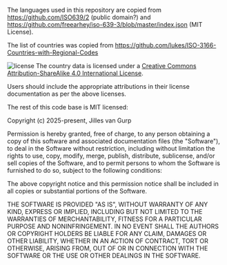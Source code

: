 The languages used in this repository are copied from https://github.com/ISO639/2 (public domain?) and https://github.com/freearhey/iso-639-3/blob/master/index.json (MIT License).

The list of countries was copied from https://github.com/lukes/ISO-3166-Countries-with-Regional-Codes

![license](https://i.creativecommons.org/l/by-sa/4.0/88x31.png)
The country data is licensed under a [Creative Commons Attribution-ShareAlike 4.0 International License](https://creativecommons.org/licenses/by-sa/4.0/).

Users should include the appropriate attributions in their license documentation as per the above licenses.

The rest of this code base is MIT licensed:

Copyright (c) 2025-present, Jilles van Gurp

Permission is hereby granted, free of charge, to any person obtaining
a copy of this software and associated documentation files (the
"Software"), to deal in the Software without restriction, including
without limitation the rights to use, copy, modify, merge, publish,
distribute, sublicense, and/or sell copies of the Software, and to
permit persons to whom the Software is furnished to do so, subject to
the following conditions:

The above copyright notice and this permission notice shall be included
in all copies or substantial portions of the Software.

THE SOFTWARE IS PROVIDED "AS IS", WITHOUT WARRANTY OF ANY KIND,
EXPRESS OR IMPLIED, INCLUDING BUT NOT LIMITED TO THE WARRANTIES OF
MERCHANTABILITY, FITNESS FOR A PARTICULAR PURPOSE AND NONINFRINGEMENT.
IN NO EVENT SHALL THE AUTHORS OR COPYRIGHT HOLDERS BE LIABLE FOR ANY
CLAIM, DAMAGES OR OTHER LIABILITY, WHETHER IN AN ACTION OF CONTRACT,
TORT OR OTHERWISE, ARISING FROM, OUT OF OR IN CONNECTION WITH THE
SOFTWARE OR THE USE OR OTHER DEALINGS IN THE SOFTWARE.
